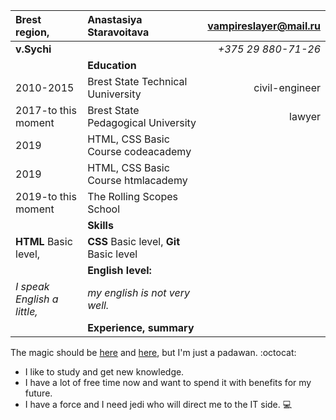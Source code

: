 
|Brest region, |  Anastasiya Staravoitava    |  <vampireslayer@mail.ru> |
|:---------------------|:-----------------------------|--------------------------:|
|**v.Sychi**||_+375 29 880-71-26_ |
|| **Education** ||
|2010-2015|Brest State Technical Uuniversity|civil-engineer|
|2017-to this moment|Brest State Pedagogical University| lawyer|
|2019| HTML, CSS Basic Course codeacademy||
|2019|HTML, CSS Basic Course htmlacademy||
|2019-to this moment| The Rolling Scopes School||
|| **Skills**||
|**HTML** Basic level, |**CSS** Basic level, **Git** Basic level | |
||**English level:**||
|_I speak English a little,_| _my english is not very well._||
||**Experience, summary**||
The magic should be [here](https://www.codecademy.com/users/Serstana/achievements "codeacademy") and [here](https://htmlacademy.ru/profile/id1021095/achievements "htmlacademy"), but I'm just a padawan. :octocat: 

* I like to study and get new knowledge.
* I have a lot of free time now and want to spend it with benefits for my future.
* I have a force and I need jedi who will direct me to the IT side. :computer:

